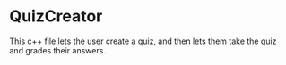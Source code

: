 # QuizCreator
This c++ file lets the user create a quiz, and then lets them take the quiz and grades their answers.
